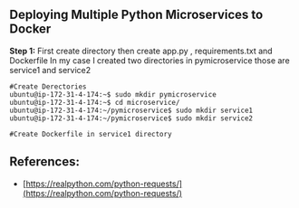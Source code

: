 
## Deploying Multiple Python Microservices to Docker
**Step 1:**  First create directory then create app.py , requirements.txt and Dockerfile
In my case I created two directories in pymicroservice those are service1 and service2
```
#Create Derectories
ubuntu@ip-172-31-4-174:~$ sudo mkdir pymicroservice
ubuntu@ip-172-31-4-174:~$ cd microservice/
ubuntu@ip-172-31-4-174:~/pymicroservice$ sudo mkdir service1
ubuntu@ip-172-31-4-174:~/pymicroservice$ sudo mkdir service2

#Create Dockerfile in service1 directory
```

## References:

 - [https://realpython.com/python-requests/](https://realpython.com/python-requests/)

<!--stackedit_data:
eyJoaXN0b3J5IjpbLTE5Mzc5NTI4NTYsODA0OTkwMzc1LDIwOT
Y2NTg0MzYsMTY5MDY0NDY0NF19
-->